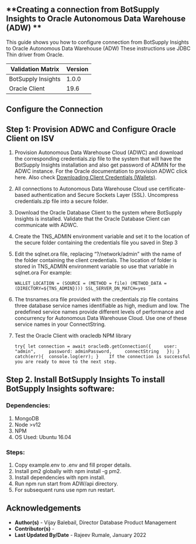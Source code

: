 ## **Creating a connection from BotSupply Insights to  Oracle Autonomous Data Warehouse (ADW) **

This guide shows you how to configure connection from BotSupply Insights to  Oracle Autonomous Data Warehouse (ADW)
These instructions use JDBC Thin driver from Oracle.



| Validation Matrix  | Version  |
| ------------- | ------------- |
| BotSupply Insights  | 1.0.0  |
| Oracle Client  | 19.6  |


## **Configure the Connection**

## Step 1:  Provision ADWC and Configure Oracle Client on ISV  

1. Provision Autonomous Data Warehouse Cloud (ADWC) and download the corresponding credentials.zip file to the system that will have the BotSupply Insights installation and also get password of ADMIN for the ADWC instance. For the Oracle documentation to provision ADWC click here. Also check [Downloading Client Credentials (Wallets)](../../../common/wallet/wallet.md").

2. All connections to Autonomous Data Warehouse Cloud use certificate-based authentication and Secure Sockets Layer (SSL). Uncompress credentials.zip file into a secure folder.

3. Download the Oracle Database Client to the system where BotSupply Insights is installed.   Validate that the Oracle Database Client can communicate with ADWC.

4. Create the TNS_ADMIN environment variable and set it to the location of the secure folder containing the credentials file you saved in Step 3

5. Edit the sqlnet.ora file, replacing “?/network/admin” with the name of the folder containing the client credentials. The location of folder is stored in TNS_ADMIN environment variable so use that variable in sqlnet.ora For example:

    ```
    WALLET_LOCATION = (SOURCE = (METHOD = file) (METHOD_DATA = (DIRECTORY=${TNS_ADMIN}))) SSL_SERVER_DN_MATCH=yes
    ```

6. The tnsnames.ora file provided with the credentials zip file contains three database service names identifiable as high, medium and low. The predefined service names provide different levels of performance and concurrency for Autonomous Data Warehouse Cloud. Use one of these service names in your ConnectString.

7. Test the Oracle Client with oracledb NPM library

    ```
    try{ let connection = await oracledb.getConnection({     user: "admin",     password: adminPassword,     connectString   }); } catch(err){  console.log(err); }    If the connection is successful you are ready to move to the next step.
    ```

## Step 2. Install BotSupply Insights To install  BotSupply Insights software:  

### Dependencies:
1. MongoDB
2. Node >v12
3. NPM
4. OS Used: Ubuntu 16.04  

### Steps:
1. Copy example.env to .env and fill proper details.
2. Install pm2 globally with npm install -g pm2.
3. Install dependencies with npm install.
4. Run npm run start from ADW/api directory.
5. For subsequent runs use npm run restart.






## **Acknowledgements**
* **Author(s)** - Vijay Balebail, Director Database Product Management
* **Contributor(s)** -
* **Last Updated By/Date** - Rajeev Rumale, January 2022
